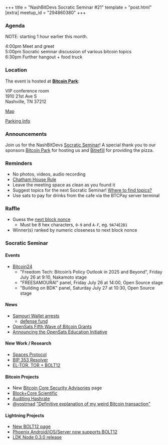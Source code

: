 +++
title = "NashBitDevs Socratic Seminar #21"
template = "post.html"
[extra]
meetup_id = "294860380"
+++

### Agenda

NOTE: starting 1 hour earlier this month.

4:00pm Meet and greet  
5:00pm Socratic seminar discussion of various bitcoin topics   
6:30pm Further hangout + food truck  

### Location

The event is hosted at [**Bitcoin Park**](https://bitcoinpark.com):

VIP conference room   
1910 21st Ave S  
Nashville, TN  37212  

[Map](https://www.google.com/maps/place/1910+21st+Ave+S,+Nashville,+TN+37212/@36.1347819,-86.8029863,17z/data=!3m1!4b1!4m5!3m4!1s0x8864669fea1ce71d:0xdc34986293b94f39!8m2!3d36.1347819!4d-86.8007923)  

[Parking Info](/about/bitcoinpark-parking)  

### Announcements

Join us for the NashBitDevs [Socratic Seminar](/about)! A special thank you to our 
sponsors [Bitcoin Park](https://bitcoinpark.co/) for hosting us and [Bitrefill](https://bitrefill.com/) for providing the pizza. 

### Reminders

  - No photos, videos, audio recording
  - [Chatham House Rule](https://www.chathamhouse.org/about-us/chatham-house-rule)
  - Leave the meeting space as clean as you found it
  - Suggest topics for the next Socratic Seminar! [Where to find topics?](/about/find-topics)
  - Use sats to pay for drinks from the cafe via the BTCPay server terminal

### Raffle

  - Guess the [next block nonce](https://nonce.notmandatory.org/)
    - Must be 8 hex characters, `0-9` and `A-F`, eg. `9A74E2B1`
  - Winner(s) ranked by numeric closeness to next block nonce

### Socratic Seminar

#### Events

* [Bitcoin24](https://b.tc/conference/2024/agenda) 
  * "Freedom Tech: Bitcoin’s Policy Outlook in 2025 and Beyond", Friday July 26 at 9:10, Nakamoto stage
  * "FREESAMOURAI" panel, Friday July 26 at 14:00, Open Source stage
  * "Building on BDK" panel, Saturday July 27 at 10:30, Open Source stage

#### News

- [Samouri Wallet arrests](https://blog.ronindojo.io/freesamourai/)
  - [defense fund](https://p2prights.org)
- [OpenSats Fifth Wave of Bitcoin Grants](https://opensats.org/blog/bitcoin-grants-july-2024)
- [Announcing the OpenSats Education Initiative](https://opensats.org/blog/announcing-the-opensats-education-initiative)

#### New Work / Research

- [Spaces Protocol](https://spacesprotocol.org/paper/)
- [BIP 353 Resolver](https://satsto.me)
- [EL-TOR. TOR + BOLT12](https://devpost.com/software/el-tor)

#### Bitcoin Projects

- New [Bitcoin Core Security Advisories](https://bitcoincore.org/en/security-advisories/) page
- [Block+Core Scientific](https://www.mining.build/blog/first-mining-chip-customer/)
- [Auditing Hashrate](https://github.com/stratum-mining/stratum/discussions/1052)
- [@vostrnad](https://stacker.news/vostrnad) ["Definitive explanation of my weird Bitcoin transaction"](https://stacker.news/items/600187)

#### Lightning Projects

- [New BOLT12 page](https://bolt12.org/)
- [Phoenix Android/iOS/Server now supports BOLT12](https://x.com/PhoenixWallet/status/1808547081214439494)
- [LDK Node 0.3.0 release](https://github.com/lightningdevkit/ldk-node/blob/main/CHANGELOG.md)
